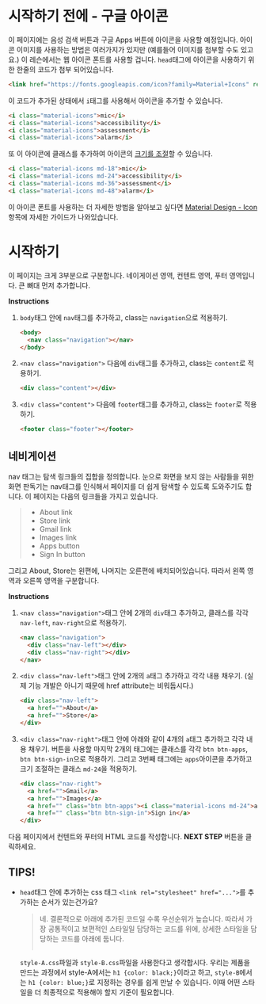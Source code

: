 # 시작하기 전에 - 구글 아이콘
이 페이지에는 음성 검색 버튼과 구글 Apps 버튼에 아이콘을 사용할 예정입니다. 아이콘 이미지를 사용하는 방법은 여러가지가 있지만 (예를들어 이미지를 첨부할 수도 있고요.) 이 레슨에서는 웹 아이콘 폰트를 사용할 겁니다. `head`태그에 아이콘을 사용하기 위한 한줄의 코드가 첨부 되어있습니다. 

```html
<link href="https://fonts.googleapis.com/icon?family=Material+Icons" rel="stylesheet">
```

이 코드가 추가된 상태에서 `i`태그를 사용해서 아이콘을 추가할 수 있습니다. 

```html
<i class="material-icons">mic</i>
<i class="material-icons">accessibility</i>
<i class="material-icons">assessment</i>
<i class="material-icons">alarm</i>
```

또 이 아이콘에 클래스를 추가하여 아이콘의 [크기를 조절][3]할 수 있습니다. 
```html
<i class="material-icons md-18">mic</i>
<i class="material-icons md-24">accessibility</i>
<i class="material-icons md-36">assessment</i>
<i class="material-icons md-48">alarm</i>
```

이 아이콘 폰트를 사용하는 더 자세한 방법을 알아보고 싶다면 [Material Design - Icon][2] 항목에 자세한 가이드가 나와있습니다.



# 시작하기
이 페이지는 크게 3부분으로 구분합니다. 네이게이션 영역, 컨텐트 영역, 푸터 영역입니다. 큰 뼈대 먼저 추가합니다.

**Instructions**
1. `body`태그 안에 `nav`태그를 추가하고, class는 `navigation`으로 적용하기. 
    ```html
    <body>
      <nav class="navigation"></nav>
    </body>
    ```
1. `<nav class="navigation">` 다음에 `div`태그를 추가하고, class는 `content`로 적용하기. 
    ```html
    <div class="content"></div>
    ```
1. `<div class="content">` 다음에 `footer`태그를 추가하고, class는 `footer`로 적용하기. 
    ```html
    <footer class="footer"></footer>
    ```



## 네비게이션
nav 태그는 탐색 링크들의 집합을 정의합니다. 눈으로 화면을 보지 않는 사람들을 위한 화면 판독기는 nav태그를 인식해서 페이지를 더 쉽게 탐색할 수 있도록 도와주기도 합니다. 이 페이지는 다음의 링크들을 가지고 있습니다.
> * About link
> * Store link
> * Gmail link
> * Images link
> * Apps button
> * Sign In button

그리고 About, Store는 왼편에, 나머지는 오른편에 배치되어있습니다. 따라서 왼쪽 영역과 오른쪽 영역을 구분합니다. 

**Instructions**
1. `<nav class="navigation">`태그 안에 2개의 `div`태그 추가하고, 클래스를 각각 `nav-left`, `nav-right`으로 적용하기. 
    ```html
    <nav class="navigation">
      <div class="nav-left"></div>
      <div class="nav-right"></div>
    </nav>
    ```
1. `<div class="nav-left">`태그 안에 2개의 `a`태그 추가하고 각각 내용 채우기. (실제 기능 개발은 아니기 때문에 href attribute는 비워둡시다.) 
    ```html
    <div class="nav-left">
      <a href="">About</a>
      <a href="">Store</a>
    </div>
    ```
1. `<div class="nav-right">`태그 안에 아래와 같이 4개의 `a`태그 추가하고 각각 내용 채우기. 버튼을 사용할 마지막 2개의 태그에는 클래스를 각각 `btn btn-apps`, `btn btn-sign-in`으로 적용하기. 그리고 3번째 태그에는 `apps`아이콘을 추가하고 크기 조절하는 클래스 `md-24`을 적용하기.   
    ```html
    <div class="nav-right">
      <a href="">Gmail</a>
      <a href="">Images</a>
      <a href="" class="btn btn-apps"><i class="material-icons md-24">apps</i></a>
      <a href="" class="btn btn-sign-in">Sign in</a>
    </div>
    ```



다음 페이지에서 컨텐트와 푸터의 HTML 코드를 작성합니다.
**NEXT STEP** 버튼을 클릭하세요.



## TIPS!

- `head`태그 안에 추가하는 css 태그 `<link rel="stylesheet" href="...">`를 추가하는 순서가 있는건가요? 

  > 네. 결론적으로 아래에 추가된 코드일 수록 우선순위가 높습니다. 따라서 가장 공통적이고 보편적인 스타일일 담당하는 코드를 위에, 상세한 스타일을 담당하는 코드를 아래에 둡니다.  
  > ```html
    `style-A.css`파일과 `style-B.css`파일을 사용한다고 생각합시다. 우리는 제품을 만드는 과정에서 style-A에서는 `h1 {color: black;}`이라고 하고, `style-B`에서는 `h1 {color: blue;}`로 지정하는 경우를 쉽게 만날 수 있습니다. 이때 어떤 스타일을 더 최종적으로 적용해야 할지 기준이 필요합니다. 
    ```


[2]:https://material.io/tools/icons
[3]:https://google.github.io/material-design-icons/#styling-icons-in-material-design